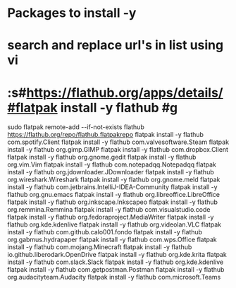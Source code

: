 
# Packages to install -y
# search and replace url's in list using vi
# :s#https://flathub.org/apps/details/#flatpak install -y flathub #g
sudo flatpak remote-add --if-not-exists flathub https://flathub.org/repo/flathub.flatpakrepo
flatpak install -y flathub com.spotify.Client
flatpak install -y flathub com.valvesoftware.Steam
flatpak install -y flathub org.gimp.GIMP
flatpak install -y flathub com.dropbox.Client
flatpak install -y flathub org.gnome.gedit
flatpak install -y flathub org.vim.Vim
flatpak install -y flathub com.notepadqq.Notepadqq
flatpak install -y flathub org.jdownloader.JDownloader
flatpak install -y flathub org.wireshark.Wireshark
flatpak install -y flathub org.gnome.meld
flatpak install -y flathub com.jetbrains.IntelliJ-IDEA-Community
flatpak install -y flathub org.gnu.emacs
flatpak install -y flathub org.libreoffice.LibreOffice
flatpak install -y flathub org.inkscape.Inkscapeo
flatpak install -y flathub org.remmina.Remmina
flatpak install -y flathub com.visualstudio.code
flatpak install -y flathub org.fedoraproject.MediaWriter
flatpak install -y flathub org.kde.kdenlive
flatpak install -y flathub org.videolan.VLC
flatpak install -y flathub com.github.calo001.fondo
flatpak install -y flathub org.gabmus.hydrapaper
flatpak install -y flathub com.wps.Office
flatpak install -y flathub com.mojang.Minecraft
flatpak install -y flathub io.github.liberodark.OpenDrive
flatpak install -y flathub org.kde.krita
flatpak install -y flathub com.slack.Slack
flatpak install -y flathub org.kde.kdenlive
flatpak install -y flathub com.getpostman.Postman
flatpak install -y flathub org.audacityteam.Audacity
flatpak install -y flathub com.microsoft.Teams
